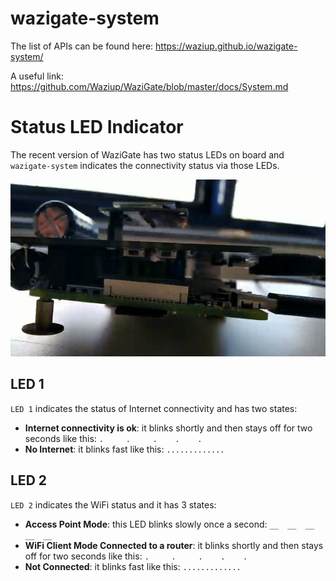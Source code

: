 # wazigate-system

The list of APIs can be found here: https://waziup.github.io/wazigate-system/

A useful link: https://github.com/Waziup/WaziGate/blob/master/docs/System.md


# Status LED Indicator

The recent version of WaziGate has two status LEDs on board and `wazigate-system` indicates the connectivity status via those LEDs.


![LED indicators](assets/LEDs.gif "LED indicators")

## LED 1
`LED 1` indicates the status of Internet connectivity and has two states:

- **Internet connectivity is ok**: it blinks shortly and then stays off for two seconds like this: `.     .     .    .    .`
- **No Internet**: it blinks fast like this: `.............`

## LED 2
`LED 2` indicates the WiFi status and it has 3 states:

- **Access Point Mode**: this LED blinks slowly once a second: `__  __  __  __  __`
- **WiFi Client Mode Connected to a router**: it blinks shortly and then stays off for two seconds like this: `.     .     .    .    .`
- **Not Connected**: it blinks fast like this: `.............`

